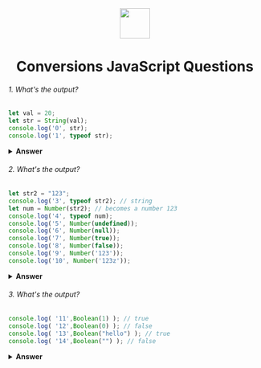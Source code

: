 <div align="center">
  <img height="60" src="https://img.icons8.com/color/344/javascript.png">
  <h1>Conversions JavaScript Questions</h1>
</div>



###### 1. What's the output?

```javascript
let val = 20;
let str = String(val);
console.log('0', str);
console.log('1', typeof str);
```
<details><summary><b>Answer</b></summary>
<p>
</p>
</details>

###### 2. What's the output?

```javascript
let str2 = "123";
console.log('3', typeof str2); // string
let num = Number(str2); // becomes a number 123
console.log('4', typeof num);
console.log('5', Number(undefined));
console.log('6', Number(null));
console.log('7', Number(true));
console.log('8', Number(false));
console.log('9', Number('123'));
console.log('10', Number('123z'));
```
<details><summary><b>Answer</b></summary>
<p>
</p>
</details>

###### 3. What's the output?

```javascript
console.log( '11',Boolean(1) ); // true
console.log( '12',Boolean(0) ); // false
console.log( '13',Boolean("hello") ); // true
console.log( '14',Boolean("") ); // false
```
<details><summary><b>Answer</b></summary>
<p>
</p>
</details>
